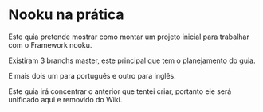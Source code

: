 # Nooku na prática

Este quia pretende mostrar como montar um projeto inicial para trabalhar com 
o Framework nooku.

Existiram 3 branchs master, este principal que tem o planejamento do guia.

E mais dois um para português e outro para inglês.

Este guia irá concentrar o anterior que tentei criar, portanto ele será 
unificado aqui e removido do Wiki.
 

